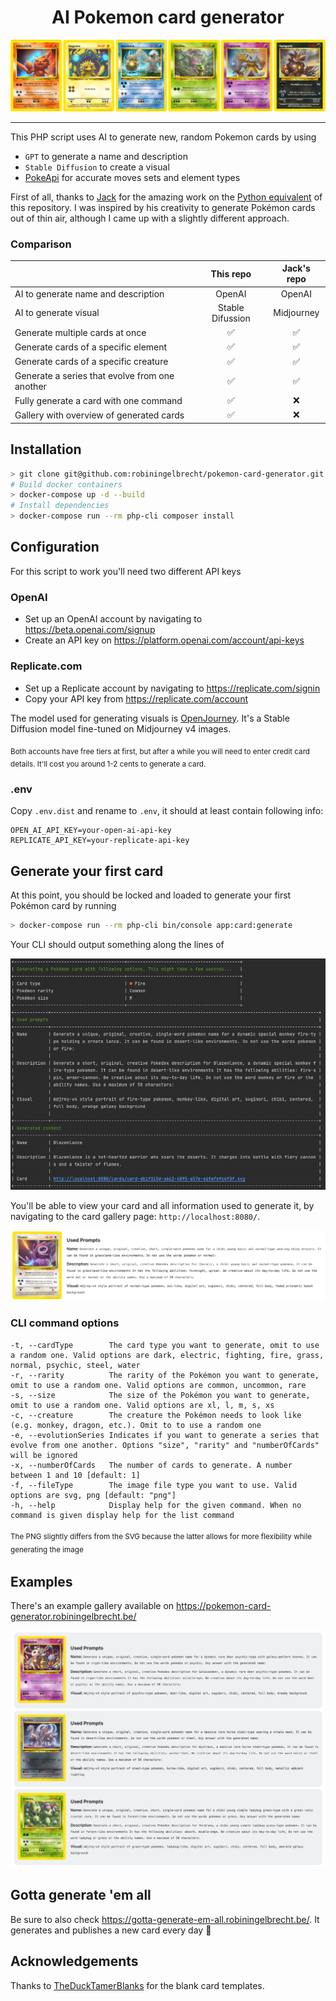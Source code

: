 <h1 align="center">AI Pokemon card generator</h1>

<p align="center">
  <img src="https://github.com/robiningelbrecht/pokemon-card-generator/raw/master/readme/banner.png" alt="Banner">
</p>

---

This PHP script uses AI to generate new, random Pokemon cards by using 
 - `GPT` to generate a name and description
 - `Stable Diffusion` to create a visual
 - [PokeApi](https://pokeapi.co/) for accurate moves sets and element types

First of all, thanks to [Jack](https://github.com/pixegami) for the amazing work 
on the [Python equivalent](https://github.com/pixegami/pokemon-card-generator) of
this repository. I was inspired by his creativity to generate Pokémon cards out of thin air, 
although I came up with a slightly different approach.

### Comparison

|                                                |     This repo    | Jack's repo |
|------------------------------------------------|:----------------:|:-----------:|
| AI to generate name and description            |      OpenAI      |    OpenAI   |
| AI to generate visual                          | Stable Difussion |  Midjourney |
| Generate multiple cards at once                |         ✅        |      ✅      |
| Generate cards of a specific element           |         ✅        |      ✅      |
| Generate cards of a specific creature          |         ✅        |      ✅      |
| Generate a series that evolve from one another |         ✅        |      ✅      |
| Fully generate a card with one command         |         ✅        |      ❌      |
| Gallery with overview of generated cards       |         ✅        |      ❌      |

## Installation

```bash
> git clone git@github.com:robiningelbrecht/pokemon-card-generator.git
# Build docker containers
> docker-compose up -d --build
# Install dependencies
> docker-compose run --rm php-cli composer install
```

## Configuration

For this script to work you'll need two different API keys

### OpenAI

* Set up an OpenAI account by navigating to https://beta.openai.com/signup
* Create an API key on https://platform.openai.com/account/api-keys

### Replicate.com

* Set up a Replicate account by navigating to https://replicate.com/signin
* Copy your API key from https://replicate.com/account

The model used for generating visuals is [OpenJourney](https://replicate.com/prompthero/openjourney).
It's a Stable Diffusion model fine-tuned on Midjourney v4 images.

<sub>Both accounts have free tiers at first, but after a while you will need to enter
credit card details. It'll cost you around 1-2 cents to generate a card.</sub>

### .env

Copy `.env.dist` and rename to `.env`, it should at least contain following info:

```dotenv
OPEN_AI_API_KEY=your-open-ai-api-key
REPLICATE_API_KEY=your-replicate-api-key
```

## Generate your first card

At this point, you should be locked and loaded to generate your first Pokémon card by running

```bash
> docker-compose run --rm php-cli bin/console app:card:generate
```

Your CLI should output something along the lines of

<img src="https://github.com/robiningelbrecht/pokemon-card-generator/raw/master/readme/cli-output.png" alt="CLI output">

You'll be able to view your card and all information used to generate it, 
by navigating to the card gallery page: `http://localhost:8080/`.

<img src="https://github.com/robiningelbrecht/pokemon-card-generator/raw/master/readme/example-generated-card.png" alt="Example">

### CLI command options

```
-t, --cardType        The card type you want to generate, omit to use a random one. Valid options are dark, electric, fighting, fire, grass, normal, psychic, steel, water
-r, --rarity          The rarity of the Pokémon you want to generate, omit to use a random one. Valid options are common, uncommon, rare
-s, --size            The size of the Pokémon you want to generate, omit to use a random one. Valid options are xl, l, m, s, xs
-c, --creature        The creature the Pokémon needs to look like (e.g. monkey, dragon, etc.). Omit to to use a random one
-e, --evolutionSeries Indicates if you want to generate a series that evolve from one another. Options "size", "rarity" and "numberOfCards" will be ignored
-x, --numberOfCards   The number of cards to generate. A number between 1 and 10 [default: 1]
-f, --fileType        The image file type you want to use. Valid options are svg, png [default: "png"]
-h, --help            Display help for the given command. When no command is given display help for the list command
```

<sub>The PNG slightly differs from the SVG because the latter allows for more flexibility while generating the image<sub>

## Examples

There's an example gallery available on https://pokemon-card-generator.robiningelbrecht.be/

<img src="https://github.com/robiningelbrecht/pokemon-card-generator/raw/master/readme/gallery-example.png" alt="Gallery">

## Gotta generate 'em all

Be sure to also check https://gotta-generate-em-all.robiningelbrecht.be/. 
It generates and publishes a new card every day 🥳

## Acknowledgements

Thanks to [TheDuckTamerBlanks](https://www.deviantart.com/katarawaterbender) for the blank card templates.
